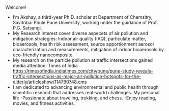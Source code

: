 Welcome!
- I’m Akshay, a third-year Ph.D. scholar at Department of Chemsitry, Savitribai Phule Pune University, working under the guidance of Prof. P.G. Satsangi.
- My Research interest cover diverse aspecets of air pollution and mitigation strategies: Indoor air quality (IAQ), particulate matter, bioaerosols, health risk assessment, source apportionment aerosol characterization and measurements, mitigation of indoor bioaerosols by eco-friendly nanocomposite. 
- My research on the particle pollution at traffic intersections gained media attention: Times of India https://timesofindia.indiatimes.com/city/pune/pune-study-reveals-traffic-intersections-as-major-air-pollution-hotspots-for-the-elderly/articleshow/114790748.cms 
- I am dedicated to advancing environmental and public health through scientific research that addresses real-world challenges.
My personal life
-Passionate about traveling, trekking, and chess.
-Enjoy reading, movies, and fitness activities.
<!---
akshaykale02/akshaykale02 is a ✨ special ✨ repository because its `README.md` (this file) appears on your GitHub profile.
You can click the Preview link to take a look at your changes.
--->
